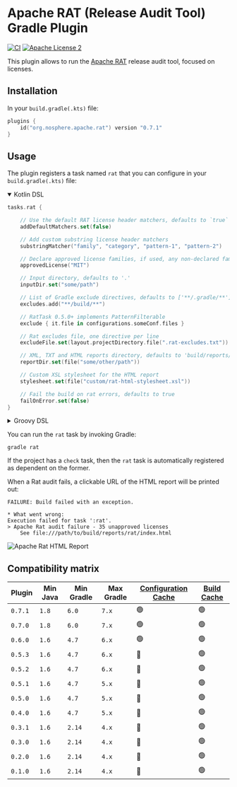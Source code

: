 
# Apache RAT (Release Audit Tool) Gradle Plugin

[![CI](https://github.com/eskatos/creadur-rat-gradle/actions/workflows/gradle-build-pr.yml/badge.svg)](https://github.com/eskatos/creadur-rat-gradle/actions/workflows/gradle-build-pr.yml)
[![Apache License 2](http://img.shields.io/badge/license-ASF2-blue.svg)](http://www.apache.org/licenses/LICENSE-2.0.txt)

This plugin allows to run the [Apache RAT](https://creadur.apache.org/rat/) release audit tool, focused on licenses.

## Installation

In your `build.gradle(.kts)` file:

```kotlin
plugins {
    id("org.nosphere.apache.rat") version "0.7.1"
}
```

## Usage

The plugin registers a task named `rat` that you can configure in your `build.gradle(.kts)` file:

<details open>
<summary>Kotlin DSL</summary>

```kotlin
tasks.rat {

    // Use the default RAT license header matchers, defaults to `true`
    addDefaultMatchers.set(false)

    // Add custom substring license header matchers
    substringMatcher("family", "category", "pattern-1", "pattern-2")

    // Declare approved license families, if used, any non-declared family won't be approved
    approvedLicense("MIT")

    // Input directory, defaults to '.'
    inputDir.set("some/path")

    // List of Gradle exclude directives, defaults to ['**/.gradle/**']
    excludes.add("**/build/**")

    // RatTask 0.5.0+ implements PatternFilterable
    exclude { it.file in configurations.someConf.files }

    // Rat excludes file, one directive per line
    excludeFile.set(layout.projectDirectory.file(".rat-excludes.txt"))

    // XML, TXT and HTML reports directory, defaults to 'build/reports/rat'
    reportDir.set(file("some/other/path"))

    // Custom XSL stylesheet for the HTML report
    stylesheet.set(file("custom/rat-html-stylesheet.xsl"))

    // Fail the build on rat errors, defaults to true
    failOnError.set(false)
}
```

</details>
<details>
<summary>Groovy DSL</summary>

```groovy
rat {

    // Input directory, defaults to '.'
    inputDir.set(file("some/path"))

    // List of Gradle exclude directives, defaults to ['**/.gradle/**']
    excludes.add("**/build/**")

    // Rat excludes file, one directive per line
    excludeFile.set(layout.projectDirectory.file(".rat-excludes.txt"))

    // XML, TXT and HTML reports directory, defaults to 'build/reports/rat'
    reportDir.set(file("some/other/path"))

    // Custom XSL stylesheet for the HTML report
    stylesheet.set(file("custom/rat-html-stylesheet.xsl"))

    // Fail the build on rat errors, defaults to true
    failOnError.set(false)

    // Prints the list of files with unapproved licences to the console, defaults to false
    verbose.set(true)
}
```

</details>


You can run the `rat` task by invoking Gradle:

```
gradle rat
```

If the project has a `check` task, then the `rat` task is automatically registered as dependent on the former.

When a Rat audit fails, a clickable URL of the HTML report will be printed out:

```
FAILURE: Build failed with an exception.

* What went wrong:
Execution failed for task ':rat'.
> Apache Rat audit failure - 35 unapproved licenses
    See file:///path/to/build/reports/rat/index.html
```

![Apache Rat HTML Report](src/docs/resources/html_report_header.png "Apache Rat HTML Report")


## Compatibility matrix

| Plugin | Min Java | Min Gradle | Max Gradle | [Configuration Cache](https://docs.gradle.org/current/userguide/configuration_cache.html) | [Build Cache](https://docs.gradle.org/current/userguide/build_cache.html)
| --- | --- | --- | --- | --- | ---
| `0.7.1` | `1.8` | `6.0` | `7.x` | 🟢 | 🟢
| `0.7.0` | `1.8` | `6.0` | `7.x` | 🟢 | 🟢
| `0.6.0` | `1.6` | `4.7` | `6.x` | 🟢 | 🟢
| `0.5.3` | `1.6` | `4.7` | `6.x` | 🔴 | 🟢
| `0.5.2` | `1.6` | `4.7` | `6.x` | 🔴 | 🟢
| `0.5.1` | `1.6` | `4.7` | `5.x` | 🔴 | 🟢
| `0.5.0` | `1.6` | `4.7` | `5.x` | 🔴 | 🟢
| `0.4.0` | `1.6` | `4.7` | `5.x` | 🔴 | 🟢
| `0.3.1` | `1.6` | `2.14` | `4.x` | 🔴 | 🟢
| `0.3.0` | `1.6` | `2.14` | `4.x` | 🔴 | 🟢
| `0.2.0` | `1.6` | `2.14` | `4.x` | 🔴 | 🟢
| `0.1.0` | `1.6` | `2.14` | `4.x` | 🔴  | 🟢
